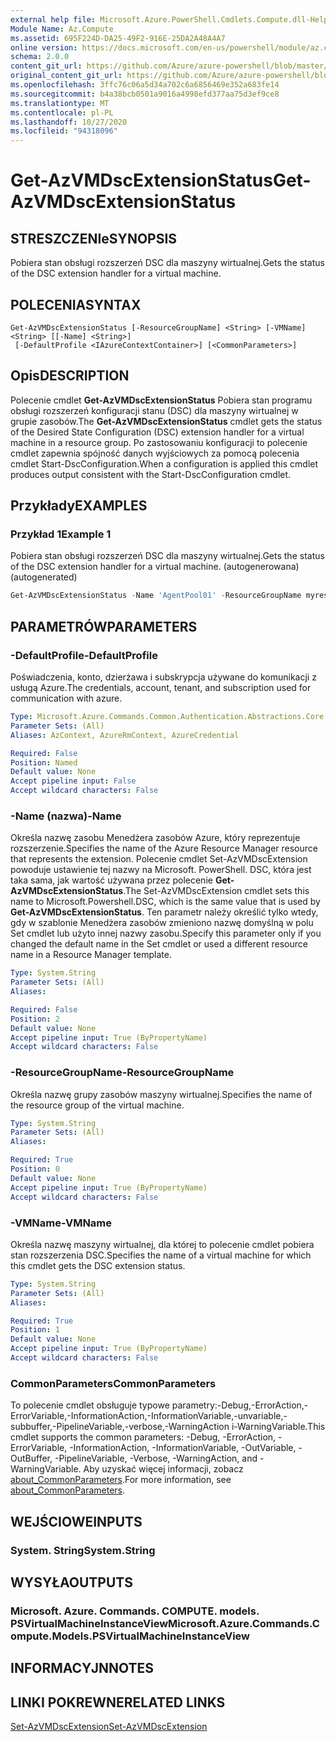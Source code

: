 ```yaml
---
external help file: Microsoft.Azure.PowerShell.Cmdlets.Compute.dll-Help.xml
Module Name: Az.Compute
ms.assetid: 695F224D-DA25-49F2-916E-25DA2A48A4A7
online version: https://docs.microsoft.com/en-us/powershell/module/az.compute/get-azvmdscextensionstatus
schema: 2.0.0
content_git_url: https://github.com/Azure/azure-powershell/blob/master/src/Compute/Compute/help/Get-AzVMDscExtensionStatus.md
original_content_git_url: https://github.com/Azure/azure-powershell/blob/master/src/Compute/Compute/help/Get-AzVMDscExtensionStatus.md
ms.openlocfilehash: 3ffc76c06a5d34a702c6a6856469e352a683fe14
ms.sourcegitcommit: b4a38bcb0501a9016a4998efd377aa75d3ef9ce8
ms.translationtype: MT
ms.contentlocale: pl-PL
ms.lasthandoff: 10/27/2020
ms.locfileid: "94318096"
---
```

# <span data-ttu-id="62a8c-101">Get-AzVMDscExtensionStatus</span><span class="sxs-lookup"><span data-stu-id="62a8c-101">Get-AzVMDscExtensionStatus</span></span>

## <span data-ttu-id="62a8c-102">STRESZCZENIe</span><span class="sxs-lookup"><span data-stu-id="62a8c-102">SYNOPSIS</span></span>
<span data-ttu-id="62a8c-103">Pobiera stan obsługi rozszerzeń DSC dla maszyny wirtualnej.</span><span class="sxs-lookup"><span data-stu-id="62a8c-103">Gets the status of the DSC extension handler for a virtual machine.</span></span>

## <span data-ttu-id="62a8c-104">POLECENIA</span><span class="sxs-lookup"><span data-stu-id="62a8c-104">SYNTAX</span></span>

```
Get-AzVMDscExtensionStatus [-ResourceGroupName] <String> [-VMName] <String> [[-Name] <String>]
 [-DefaultProfile <IAzureContextContainer>] [<CommonParameters>]
```

## <span data-ttu-id="62a8c-105">Opis</span><span class="sxs-lookup"><span data-stu-id="62a8c-105">DESCRIPTION</span></span>
<span data-ttu-id="62a8c-106">Polecenie cmdlet **Get-AzVMDscExtensionStatus** Pobiera stan programu obsługi rozszerzeń konfiguracji stanu (DSC) dla maszyny wirtualnej w grupie zasobów.</span><span class="sxs-lookup"><span data-stu-id="62a8c-106">The **Get-AzVMDscExtensionStatus** cmdlet gets the status of the Desired State Configuration (DSC) extension handler for a virtual machine in a resource group.</span></span>
<span data-ttu-id="62a8c-107">Po zastosowaniu konfiguracji to polecenie cmdlet zapewnia spójność danych wyjściowych za pomocą polecenia cmdlet Start-DscConfiguration.</span><span class="sxs-lookup"><span data-stu-id="62a8c-107">When a configuration is applied this cmdlet produces output consistent with the Start-DscConfiguration cmdlet.</span></span>

## <span data-ttu-id="62a8c-108">Przykłady</span><span class="sxs-lookup"><span data-stu-id="62a8c-108">EXAMPLES</span></span>

### <span data-ttu-id="62a8c-109">Przykład 1</span><span class="sxs-lookup"><span data-stu-id="62a8c-109">Example 1</span></span>

<span data-ttu-id="62a8c-110">Pobiera stan obsługi rozszerzeń DSC dla maszyny wirtualnej.</span><span class="sxs-lookup"><span data-stu-id="62a8c-110">Gets the status of the DSC extension handler for a virtual machine.</span></span> <span data-ttu-id="62a8c-111">(autogenerowana)</span><span class="sxs-lookup"><span data-stu-id="62a8c-111">(autogenerated)</span></span>

```powershell <!-- Aladdin Generated Example --> 
Get-AzVMDscExtensionStatus -Name 'AgentPool01' -ResourceGroupName myresourcegroup -VMName 'VM01'
```

## <span data-ttu-id="62a8c-112">PARAMETRÓW</span><span class="sxs-lookup"><span data-stu-id="62a8c-112">PARAMETERS</span></span>

### <span data-ttu-id="62a8c-113">-DefaultProfile</span><span class="sxs-lookup"><span data-stu-id="62a8c-113">-DefaultProfile</span></span>
<span data-ttu-id="62a8c-114">Poświadczenia, konto, dzierżawa i subskrypcja używane do komunikacji z usługą Azure.</span><span class="sxs-lookup"><span data-stu-id="62a8c-114">The credentials, account, tenant, and subscription used for communication with azure.</span></span>

```yaml
Type: Microsoft.Azure.Commands.Common.Authentication.Abstractions.Core.IAzureContextContainer
Parameter Sets: (All)
Aliases: AzContext, AzureRmContext, AzureCredential

Required: False
Position: Named
Default value: None
Accept pipeline input: False
Accept wildcard characters: False
```

### <span data-ttu-id="62a8c-115">-Name (nazwa)</span><span class="sxs-lookup"><span data-stu-id="62a8c-115">-Name</span></span>
<span data-ttu-id="62a8c-116">Określa nazwę zasobu Menedżera zasobów Azure, który reprezentuje rozszerzenie.</span><span class="sxs-lookup"><span data-stu-id="62a8c-116">Specifies the name of the Azure Resource Manager resource that represents the extension.</span></span>
<span data-ttu-id="62a8c-117">Polecenie cmdlet Set-AzVMDscExtension powoduje ustawienie tej nazwy na Microsoft. PowerShell. DSC, która jest taka sama, jak wartość używana przez polecenie **Get-AzVMDscExtensionStatus**.</span><span class="sxs-lookup"><span data-stu-id="62a8c-117">The Set-AzVMDscExtension cmdlet sets this name to Microsoft.Powershell.DSC, which is the same value that is used by **Get-AzVMDscExtensionStatus**.</span></span>
<span data-ttu-id="62a8c-118">Ten parametr należy określić tylko wtedy, gdy w szablonie Menedżera zasobów zmieniono nazwę domyślną w polu Set cmdlet lub użyto innej nazwy zasobu.</span><span class="sxs-lookup"><span data-stu-id="62a8c-118">Specify this parameter only if you changed the default name in the Set cmdlet or used a different resource name in a Resource Manager template.</span></span>

```yaml
Type: System.String
Parameter Sets: (All)
Aliases:

Required: False
Position: 2
Default value: None
Accept pipeline input: True (ByPropertyName)
Accept wildcard characters: False
```

### <span data-ttu-id="62a8c-119">-ResourceGroupName</span><span class="sxs-lookup"><span data-stu-id="62a8c-119">-ResourceGroupName</span></span>
<span data-ttu-id="62a8c-120">Określa nazwę grupy zasobów maszyny wirtualnej.</span><span class="sxs-lookup"><span data-stu-id="62a8c-120">Specifies the name of the resource group of the virtual machine.</span></span>

```yaml
Type: System.String
Parameter Sets: (All)
Aliases:

Required: True
Position: 0
Default value: None
Accept pipeline input: True (ByPropertyName)
Accept wildcard characters: False
```

### <span data-ttu-id="62a8c-121">-VMName</span><span class="sxs-lookup"><span data-stu-id="62a8c-121">-VMName</span></span>
<span data-ttu-id="62a8c-122">Określa nazwę maszyny wirtualnej, dla której to polecenie cmdlet pobiera stan rozszerzenia DSC.</span><span class="sxs-lookup"><span data-stu-id="62a8c-122">Specifies the name of a virtual machine for which this cmdlet gets the DSC extension status.</span></span>

```yaml
Type: System.String
Parameter Sets: (All)
Aliases:

Required: True
Position: 1
Default value: None
Accept pipeline input: True (ByPropertyName)
Accept wildcard characters: False
```

### <span data-ttu-id="62a8c-123">CommonParameters</span><span class="sxs-lookup"><span data-stu-id="62a8c-123">CommonParameters</span></span>
<span data-ttu-id="62a8c-124">To polecenie cmdlet obsługuje typowe parametry:-Debug,-ErrorAction,-ErrorVariable,-InformationAction,-InformationVariable,-unvariable,-subbuffer,-PipelineVariable,-verbose,-WarningAction i-WarningVariable.</span><span class="sxs-lookup"><span data-stu-id="62a8c-124">This cmdlet supports the common parameters: -Debug, -ErrorAction, -ErrorVariable, -InformationAction, -InformationVariable, -OutVariable, -OutBuffer, -PipelineVariable, -Verbose, -WarningAction, and -WarningVariable.</span></span> <span data-ttu-id="62a8c-125">Aby uzyskać więcej informacji, zobacz [about_CommonParameters](http://go.microsoft.com/fwlink/?LinkID=113216).</span><span class="sxs-lookup"><span data-stu-id="62a8c-125">For more information, see [about_CommonParameters](http://go.microsoft.com/fwlink/?LinkID=113216).</span></span>

## <span data-ttu-id="62a8c-126">WEJŚCIOWE</span><span class="sxs-lookup"><span data-stu-id="62a8c-126">INPUTS</span></span>

### <span data-ttu-id="62a8c-127">System. String</span><span class="sxs-lookup"><span data-stu-id="62a8c-127">System.String</span></span>

## <span data-ttu-id="62a8c-128">WYSYŁA</span><span class="sxs-lookup"><span data-stu-id="62a8c-128">OUTPUTS</span></span>

### <span data-ttu-id="62a8c-129">Microsoft. Azure. Commands. COMPUTE. models. PSVirtualMachineInstanceView</span><span class="sxs-lookup"><span data-stu-id="62a8c-129">Microsoft.Azure.Commands.Compute.Models.PSVirtualMachineInstanceView</span></span>

## <span data-ttu-id="62a8c-130">INFORMACYJN</span><span class="sxs-lookup"><span data-stu-id="62a8c-130">NOTES</span></span>

## <span data-ttu-id="62a8c-131">LINKI POKREWNE</span><span class="sxs-lookup"><span data-stu-id="62a8c-131">RELATED LINKS</span></span>

[<span data-ttu-id="62a8c-132">Set-AzVMDscExtension</span><span class="sxs-lookup"><span data-stu-id="62a8c-132">Set-AzVMDscExtension</span></span>](./Set-AzVMDscExtension.md)


